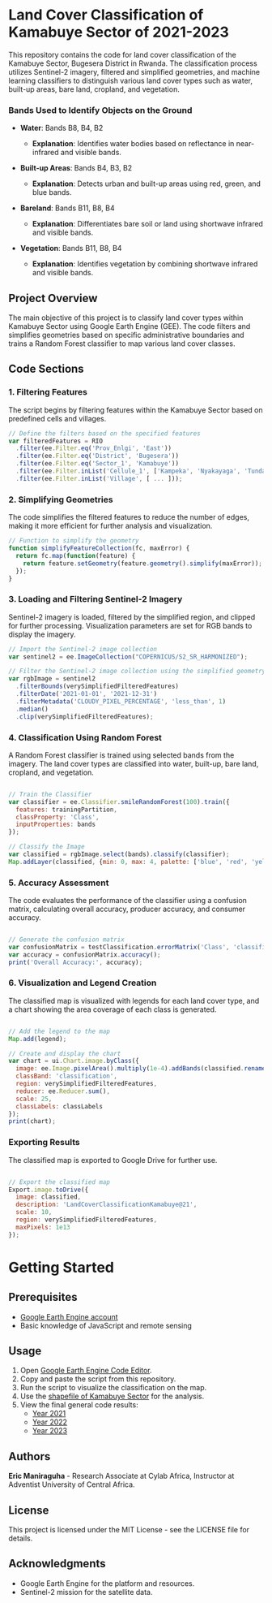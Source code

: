 # Land Cover Classification of Kamabuye Sector of 2021-2023

This repository contains the code for land cover classification of the Kamabuye Sector, Bugesera District in Rwanda. The classification process utilizes Sentinel-2 imagery, filtered and simplified geometries, and machine learning classifiers to distinguish various land cover types such as water, built-up areas, bare land, cropland, and vegetation.

### Bands Used to Identify Objects on the Ground

- **Water**: Bands B8, B4, B2
  - **Explanation**: Identifies water bodies based on reflectance in near-infrared and visible bands.

- **Built-up Areas**: Bands B4, B3, B2
  - **Explanation**: Detects urban and built-up areas using red, green, and blue bands.

- **Bareland**: Bands B11, B8, B4
  - **Explanation**: Differentiates bare soil or land using shortwave infrared and visible bands.

- **Vegetation**: Bands B11, B8, B4
  - **Explanation**: Identifies vegetation by combining shortwave infrared and visible bands.


## Project Overview

The main objective of this project is to classify land cover types within Kamabuye Sector using Google Earth Engine (GEE). The code filters and simplifies geometries based on specific administrative boundaries and trains a Random Forest classifier to map various land cover classes.

## Code Sections

### 1. Filtering Features

The script begins by filtering features within the Kamabuye Sector based on predefined cells and villages.

```javascript
// Define the filters based on the specified features
var filteredFeatures = RIO
  .filter(ee.Filter.eq('Prov_Enlgi', 'East'))
  .filter(ee.Filter.eq('District', 'Bugesera'))
  .filter(ee.Filter.eq('Sector_1', 'Kamabuye'))
  .filter(ee.Filter.inList('Cellule_1', ['Kampeka', 'Nyakayaga', 'Tunda', 'Burenge', 'Biharagu']))
  .filter(ee.Filter.inList('Village', [ ... ]));
```

### 2. Simplifying Geometries

The code simplifies the filtered features to reduce the number of edges, making it more efficient for further analysis and visualization.

```javascript
// Function to simplify the geometry
function simplifyFeatureCollection(fc, maxError) {
  return fc.map(function(feature) {
    return feature.setGeometry(feature.geometry().simplify(maxError));
  });
}

```

### 3. Loading and Filtering Sentinel-2 Imagery

Sentinel-2 imagery is loaded, filtered by the simplified region, and clipped for further processing. Visualization parameters are set for RGB bands to display the imagery.

```javascript
// Import the Sentinel-2 image collection
var sentinel2 = ee.ImageCollection("COPERNICUS/S2_SR_HARMONIZED");

// Filter the Sentinel-2 image collection using the simplified geometry
var rgbImage = sentinel2
  .filterBounds(verySimplifiedFilteredFeatures)
  .filterDate('2021-01-01', '2021-12-31')
  .filterMetadata('CLOUDY_PIXEL_PERCENTAGE', 'less_than', 1)
  .median()
  .clip(verySimplifiedFilteredFeatures);


```

### 4. Classification Using Random Forest
A Random Forest classifier is trained using selected bands from the imagery. The land cover types are classified into water, built-up, bare land, cropland, and vegetation.

```javascript

// Train the Classifier
var classifier = ee.Classifier.smileRandomForest(100).train({
  features: trainingPartition, 
  classProperty: 'Class', 
  inputProperties: bands
});

// Classify the Image
var classified = rgbImage.select(bands).classify(classifier);
Map.addLayer(classified, {min: 0, max: 4, palette: ['blue', 'red', 'yellow', 'pink', 'green']}, 'Land Cover Classification');
```

### 5. Accuracy Assessment
The code evaluates the performance of the classifier using a confusion matrix, calculating overall accuracy, producer accuracy, and consumer accuracy.

```javascript

// Generate the confusion matrix
var confusionMatrix = testClassification.errorMatrix('Class', 'classification');
var accuracy = confusionMatrix.accuracy();
print('Overall Accuracy:', accuracy);

```

### 6. Visualization and Legend Creation

The classified map is visualized with legends for each land cover type, and a chart showing the area coverage of each class is generated.

```javascript

// Add the legend to the map
Map.add(legend);

// Create and display the chart
var chart = ui.Chart.image.byClass({
  image: ee.Image.pixelArea().multiply(1e-4).addBands(classified.rename('classification')),
  classBand: 'classification',
  region: verySimplifiedFilteredFeatures,
  reducer: ee.Reducer.sum(),
  scale: 25,
  classLabels: classLabels
});
print(chart);

```

### Exporting Results
The classified map is exported to Google Drive for further use.

``` javascript

// Export the classified map
Export.image.toDrive({
  image: classified,
  description: 'LandCoverClassificationKamabuye@21',
  scale: 10,
  region: verySimplifiedFilteredFeatures,
  maxPixels: 1e13
});

```

# Getting Started

## Prerequisites
- [Google Earth Engine account](https://code.earthengine.google.com/)
- Basic knowledge of JavaScript and remote sensing

## Usage
1. Open [Google Earth Engine Code Editor](https://code.earthengine.google.com/).
2. Copy and paste the script from this repository.
3. Run the script to visualize the classification on the map.
4. Use the [shapefile of Kamabuye Sector](https://code.earthengine.google.com/?asset=users/emanirag/kamabuye_villages_shapefiles) for the analysis.
5. View the final general code results:
   - [Year 2021](https://code.earthengine.google.com/f4ed02e5be0910b937cfe8797b7327e5)
   - [Year 2022](https://code.earthengine.google.com/d8a12f579bfd94a9a77898f8fda25e8f)
   - [Year 2023](https://code.earthengine.google.com/7db48a3a6493d98eec58628ca0fe32c9)

## Authors
**Eric Maniraguha** - Research Associate at Cylab Africa, Instructor at Adventist University of Central Africa.

## License
This project is licensed under the MIT License - see the LICENSE file for details.

## Acknowledgments
- Google Earth Engine for the platform and resources.
- Sentinel-2 mission for the satellite data.
